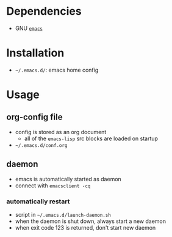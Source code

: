 # Dependencies
* GNU [`emacs`](https://www.archlinux.org/packages/extra/x86_64/emacs/)

# Installation
* `~/.emacs.d/`: emacs home config

# Usage
## org-config file
* config is stored as an org document
  * all of the `emacs-lisp` src blocks are loaded on startup
* `~/.emacs.d/conf.org`

## daemon
* emacs is automatically started as daemon
* connect with `emacsclient -cq`

### automatically restart
* script in `~/.emacs.d/launch-daemon.sh`
* when the daemon is shut down, always start a new daemon
* when exit code 123 is returned, don't start new daemon

